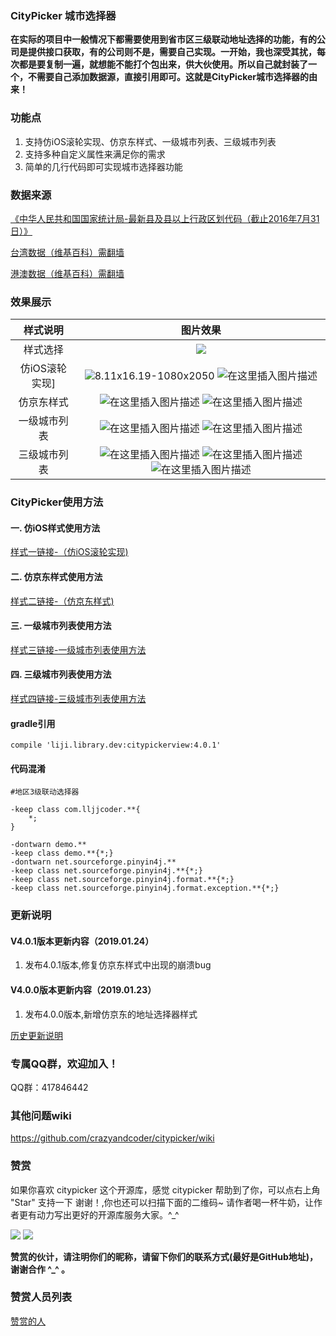 
### **CityPicker 城市选择器**

 
**在实际的项目中一般情况下都需要使用到省市区三级联动地址选择的功能，有的公司是提供接口获取，有的公司则不是，需要自己实现。一开始，我也深受其扰，每次都是要复制一遍，就想能不能打个包出来，供大伙使用。所以自己就封装了一个，不需要自己添加数据源，直接引用即可。这就是CityPicker城市选择器的由来！**

### **功能点**

 1. 支持仿iOS滚轮实现、仿京东样式、一级城市列表、三级城市列表
 2. 支持多种自定义属性来满足你的需求
 3. 简单的几行代码即可实现城市选择器功能

### **数据来源**

[《中华人民共和国国家统计局-最新县及县以上行政区划代码（截止2016年7月31日）》](http://www.stats.gov.cn/tjsj/tjbz/tjyqhdmhcxhfdm/2016/index.html)



[台湾数据（维基百科）需翻墙](https://zh.wikipedia.org/wiki/%E4%B8%AD%E5%8D%8E%E4%BA%BA%E6%B0%91%E5%85%B1%E5%92%8C%E5%9B%BD%E8%A1%8C%E6%94%BF%E5%8C%BA%E5%88%92%E4%BB%A3%E7%A0%81_(7%E5%8C%BA))


[港澳数据（维基百科）需翻墙](https://zh.wikipedia.org/wiki/%E4%B8%AD%E5%8D%8E%E4%BA%BA%E6%B0%91%E5%85%B1%E5%92%8C%E5%9B%BD%E8%A1%8C%E6%94%BF%E5%8C%BA%E5%88%92%E4%BB%A3%E7%A0%81_(8%E5%8C%BA))





### **效果展示**



| 样式说明 | 图片效果    |
|:--------:| :--------:|
| 样式选择 | ![](https://img-blog.csdnimg.cn/20190123143912941.png)  |
| 仿iOS滚轮实现]|![8.11x16.19-1080x2050](https://img-blog.csdnimg.cn/20190123144159879.png) ![在这里插入图片描述](https://img-blog.csdnimg.cn/20190123144219666.png)|
|仿京东样式| ![在这里插入图片描述](https://img-blog.csdnimg.cn/20190123144403951.png) ![在这里插入图片描述](https://img-blog.csdnimg.cn/20190123144413329.png)|
| 一级城市列表| ![在这里插入图片描述](https://img-blog.csdnimg.cn/20190123144423843.png) ![在这里插入图片描述](https://img-blog.csdnimg.cn/20190123144432482.png)|
| 三级城市列表| ![在这里插入图片描述](https://img-blog.csdnimg.cn/20190123144441529.png) ![在这里插入图片描述](https://img-blog.csdnimg.cn/20190123144449550.png)![在这里插入图片描述](https://img-blog.csdnimg.cn/20190123144507182.png)|

 
 
### **CityPicker使用方法**


#### **一. 仿iOS样式使用方法**
[样式一链接-（仿iOS滚轮实现)](https://github.com/crazyandcoder/citypicker/wiki/%E6%A0%B7%E5%BC%8F%E4%B8%80%EF%BC%88%E4%BB%BFiOS%E6%BB%9A%E8%BD%AE%E5%AE%9E%E7%8E%B0%EF%BC%89)

#### **二. 仿京东样式使用方法**
[样式二链接-（仿京东样式)](https://github.com/crazyandcoder/citypicker/wiki/%E6%A0%B7%E5%BC%8F%E5%9B%9B%EF%BC%88%E4%BB%BF%E4%BA%AC%E4%B8%9C%E6%A0%B7%E5%BC%8F%EF%BC%89)

#### **三. 一级城市列表使用方法**
[样式三链接-一级城市列表使用方法](https://github.com/crazyandcoder/citypicker/wiki/%E6%A0%B7%E5%BC%8F%E4%BA%8C%EF%BC%88%E5%9F%8E%E5%B8%82%E4%B8%80%E7%BA%A7%E5%88%97%E8%A1%A8%E5%B1%95%E7%A4%BA%EF%BC%89)

#### **四. 三级城市列表使用方法**
[样式四链接-三级城市列表使用方法](https://github.com/crazyandcoder/citypicker/wiki/%E6%A0%B7%E5%BC%8F%E4%B8%89%EF%BC%88%E7%9C%81%E5%B8%82%E5%8C%BA%E4%B8%89%E7%BA%A7%E5%88%97%E8%A1%A8%EF%BC%89)


#### **gradle引用**

```
compile 'liji.library.dev:citypickerview:4.0.1'
```

#### **代码混淆**

```
#地区3级联动选择器

-keep class com.lljjcoder.**{
	*;
}

-dontwarn demo.**
-keep class demo.**{*;}
-dontwarn net.sourceforge.pinyin4j.**
-keep class net.sourceforge.pinyin4j.**{*;}
-keep class net.sourceforge.pinyin4j.format.**{*;}
-keep class net.sourceforge.pinyin4j.format.exception.**{*;}

```

### **更新说明**

#### **V4.0.1版本更新内容（2019.01.24）**
1. 发布4.0.1版本,修复仿京东样式中出现的崩溃bug

#### **V4.0.0版本更新内容（2019.01.23）**
1. 发布4.0.0版本,新增仿京东的地址选择器样式


[历史更新说明](https://github.com/crazyandcoder/citypicker/wiki/%E5%8E%86%E5%8F%B2%E6%9B%B4%E6%96%B0%E8%AE%B0%E5%BD%95)

### **专属QQ群，欢迎加入！**

QQ群：417846442


### **其他问题wiki**

https://github.com/crazyandcoder/citypicker/wiki

### **赞赏**

如果你喜欢 citypicker 这个开源库，感觉 citypicker 帮助到了你，可以点右上角 "Star" 支持一下 谢谢！,你也还可以扫描下面的二维码~ 请作者喝一杯牛奶，让作者更有动力写出更好的开源库服务大家。^_^ 


 ![](http://img.blog.csdn.net/20180102115819490?watermark/2/text/aHR0cDovL2Jsb2cuY3Nkbi5uZXQvbGlqaV94Yw==/font/5a6L5L2T/fontsize/400/fill/I0JBQkFCMA==/dissolve/70/gravity/SouthEast)              ![](http://img.blog.csdn.net/20180102115834628?watermark/2/text/aHR0cDovL2Jsb2cuY3Nkbi5uZXQvbGlqaV94Yw==/font/5a6L5L2T/fontsize/400/fill/I0JBQkFCMA==/dissolve/70/gravity/SouthEast)
 
 
 
**赞赏的伙计，请注明你们的昵称，请留下你们的联系方式(最好是GitHub地址)，谢谢合作 ^_^ 。**
 
 
### **赞赏人员列表**

[赞赏的人](https://github.com/crazyandcoder/citypicker/wiki/%E8%B5%9E%E8%B5%8F%E7%9A%84%E4%BA%BA)



 
